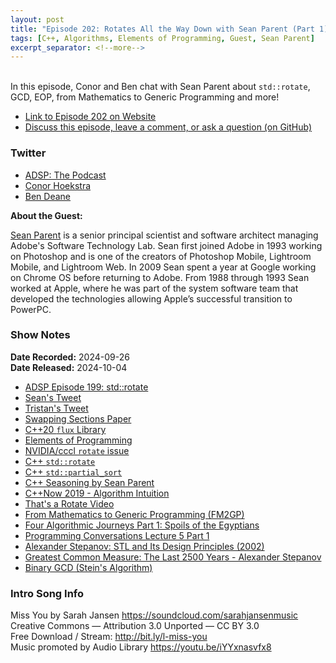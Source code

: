 ```yaml
---
layout: post
title: "Episode 202: Rotates All the Way Down with Sean Parent (Part 1)"
tags: [C++, Algorithms, Elements of Programming, Guest, Sean Parent]
excerpt_separator: <!--more-->
---
```


<div id="buzzsprout-player-15867469"></div><script src="https://www.buzzsprout.com/1501960/episodes/15867469-episode-202-rotates-all-the-way-down-with-sean-parent-part-1.js?container_id=buzzsprout-player-15867469&player=small" type="text/javascript" charset="utf-8"></script>

<br>In this episode, Conor and Ben chat with Sean Parent about `std::rotate`, GCD, EOP, from Mathematics to Generic Programming and more!

<!--more-->

* [Link to Episode 202 on Website](https://adspthepodcast.com/2024/10/04/Episode-202.html)
* [Discuss this episode, leave a comment, or ask a question (on GitHub)](https://github.com/codereport/adsp2/discussions/101)

### Twitter
 
* [ADSP: The Podcast](https://twitter.com/adspthepodcast)
* [Conor Hoekstra](https://twitter.com/code_report)
* [Ben Deane](https://x.com/ben_deane)

**About the Guest:**

[Sean Parent](https://twitter.com/seanparent) is a senior principal scientist and software architect managing Adobe's Software Technology Lab. Sean first joined Adobe in 1993 working on Photoshop and is one of the creators of Photoshop Mobile, Lightroom Mobile, and Lightroom Web. In 2009 Sean spent a year at Google working on Chrome OS before returning to Adobe. From 1988 through 1993 Sean worked at Apple, where he was part of the system software team that developed the technologies allowing Apple’s successful transition to PowerPC.

### Show Notes

**Date Recorded:** 2024-09-26 <br>
**Date Released:** 2024-10-04

* [ADSP Episode 199: std::rotate](https://adspthepodcast.com/2024/09/13/Episode-199.html)
* [Sean's Tweet](https://x.com/SeanParent/status/1836959036152926219)
* [Tristan's Tweet](https://x.com/tristanbrindle/status/1834626506548555811)
* [Swapping Sections Paper](https://ecommons.cornell.edu/items/ecd46103-0bf9-4859-a196-a0666d3927f8)
* [C++20 `flux` Library](https://github.com/tcbrindle/flux)
* [Elements of Programming](http://elementsofprogramming.com/)
* [NVIDIA/cccl `rotate` issue](https://github.com/NVIDIA/cccl/issues/680)
* [C++ `std::rotate`](https://en.cppreference.com/w/cpp/algorithm/rotate)
* [C++ `std::partial_sort`](https://en.cppreference.com/w/cpp/algorithm/partial_sort)
* [C++ Seasoning by Sean Parent](https://www.youtube.com/watch?v=qH6sSOr-yk8)
* [C++Now 2019 - Algorithm Intuition](https://youtu.be/48gV1SNm3WA)
* [That's a Rotate Video](https://www.youtube.com/watch?v=UZmeDQL4LaE)
* [From Mathematics to Generic Programming (FM2GP)](https://www.fm2gp.com/)
* [Four Algorithmic Journeys Part 1: Spoils of the Egyptians](https://www.youtube.com/playlist?list=PLHxtyCq_WDLV5N5zUCBCDC2WqF1VBDGg1)
* [Programming Conversations Lecture 5 Part 1](https://www.youtube.com/watch?v=IzNtM038JuI&list=PLHxtyCq_WDLXFAEA-lYoRNQIezL_vaSX-&index=9)
* [Alexander Stepanov: STL and Its Design Principles (2002)](https://www.youtube.com/watch?v=COuHLky7E2Q)
* [Greatest Common Measure: The Last 2500 Years - Alexander Stepanov](https://www.youtube.com/watch?v=fanm5y00joc)
* [Binary GCD (Stein's Algorithm)](https://en.algorithmica.org/hpc/algorithms/gcd/)

### Intro Song Info
 
Miss You by Sarah Jansen https://soundcloud.com/sarahjansenmusic<br>
Creative Commons — Attribution 3.0 Unported — CC BY 3.0<br>
Free Download / Stream: http://bit.ly/l-miss-you<br>
Music promoted by Audio Library https://youtu.be/iYYxnasvfx8<br>
